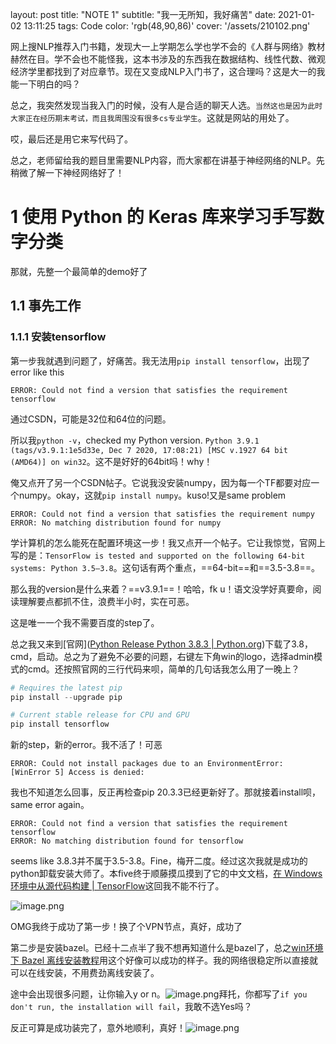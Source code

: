 layout: post
title:  "NOTE 1"
subtitle: "我一无所知，我好痛苦"
date:   2021-01-02 13:11:25
tags: Code
color: 'rgb(48,90,86)'
cover: '/assets/210102.png'

网上搜NLP推荐入门书籍，发现大一上学期怎么学也学不会的《人群与网络》教材赫然在目。学不会也不能怪我，这本书涉及的东西我在数据结构、线性代数、微观经济学里都找到了对应章节。现在又变成NLP入门书了，这合理吗？这是大一的我能一下明白的吗？

总之，我突然发现当我入门的时候，没有人是合适的聊天人选。`当然这也是因为此时大家正在经历期末考试，而且我周围没有很多cs专业学生`。这就是网站的用处了。

哎，最后还是用它来写代码了。

总之，老师留给我的题目里需要NLP内容，而大家都在讲基于神经网络的NLP。先稍微了解一下神经网络好了！

# 1 使用 Python 的 Keras 库来学习手写数字分类

那就，先整一个最简单的demo好了

## 1.1 事先工作

### 1.1.1 安装tensorflow

第一步我就遇到问题了，好痛苦。我无法用`pip install tensorflow`，出现了error like this

```
ERROR: Could not find a version that satisfies the requirement tensorflow
```

通过CSDN，可能是32位和64位的问题。

所以我`python -v`，checked my Python version. `Python 3.9.1 (tags/v3.9.1:1e5d33e, Dec 7 2020, 17:08:21) [MSC v.1927 64 bit (AMD64)] on win32`。这不是好好的64bit吗！why！

俺又点开了另一个CSDN帖子。它说我没安装numpy，因为每一个TF都要对应一个numpy。okay，这就`pip install numpy`。kuso!又是same problem

```
ERROR: Could not find a version that satisfies the requirement numpy
ERROR: No matching distribution found for numpy
```

学计算机的怎么能死在配置环境这一步！我又点开一个帖子。它让我惊觉，官网上写的是：`TensorFlow is tested and supported on the following 64-bit systems: Python 3.5–3.8`。这句话有两个重点，==64-bit==和==3.5-3.8==。

那么我的version是什么来着？==v3.9.1==！哈哈，fk u！语文没学好真要命，阅读理解要点都抓不住，浪费半小时，实在可恶。

这是唯一一个我不需要百度的step了。

总之我又来到[官网]([Python Release Python 3.8.3 | Python.org](https://www.python.org/downloads/release/python-383/))下载了3.8，cmd，启动。总之为了避免不必要的问题，右键左下角win的logo，选择admin模式的cmd。还按照官网的三行代码来呗，简单的几句话我怎么用了一晚上？

```python
# Requires the latest pip
pip install --upgrade pip

# Current stable release for CPU and GPU
pip install tensorflow
```

新的step，新的error。我不活了！可恶

```
ERROR: Could not install packages due to an EnvironmentError: [WinError 5] Access is denied: 
```

我也不知道怎么回事，反正再检查pip 20.3.3已经更新好了。那就接着install呗，same error again。

```
ERROR: Could not find a version that satisfies the requirement tensorflow
ERROR: No matching distribution found for tensorflow
```

seems like 3.8.3并不属于3.5-3.8。Fine，梅开二度。经过这次我就是成功的python卸载安装大师了。本five终于顺藤摸瓜摸到了它的中文文档，[在 Windows 环境中从源代码构建 | TensorFlow](https://www.tensorflow.org/install/source_windows)这回我不能不行了。

![image.png](https://i.loli.net/2021/01/03/fyV6GO5CKkI2NTu.png)

OMG我终于成功了第一步！换了个VPN节点，真好，成功了

第二步是安装bazel。已经十二点半了我不想再知道什么是bazel了，总之[win环境下 Bazel 离线安装教程](https://cloud.tencent.com/developer/article/1335894)用这个好像可以成功的样子。我的网络很稳定所以直接就可以在线安装，不用费劲离线安装了。

途中会出现很多问题，让你输入y or n。![image.png](https://i.loli.net/2021/01/03/Hp3rwxfbnyeuIq9.png)拜托，你都写了`if you don't run, the installation will fail`，我敢不选Yes吗？

反正可算是成功装完了，意外地顺利，真好！![image.png](https://i.loli.net/2021/01/03/4re3YVX5wNmFf2l.png)